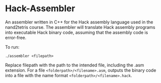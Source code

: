 # Hack-Assembler

An assembler written in C++ for the Hack assembly language used in the nand2tetris course.
The assembler will translate Hack assembly programs into executable Hack binary code, assuming
that the assembly code is error-free.

To run:
```
./assembler <filepath>
```
Replace filepath with the path to the intended file, including the .asm extension. For a file
`<folderpath>/<filename>.asm`, outputs the binary code into a file with the name format
`<folderpath>/<filename>.hack`.